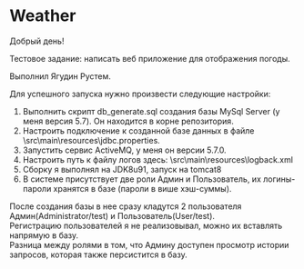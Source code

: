 # Weather

Добрый день!<br />

Тестовое задание: написать веб приложение для отображения погоды.<br />

Выполнил Ягудин Рустем.<br />

Для успешного запуска нужно произвести следующие настройки:<br />
1. Выполнить скрипт db_generate.sql создания базы MySql Server (у меня версия 5.7). Он находится в корне репозитория.<br />
2. Настроить подключение к созданной базе данных в файле \src\main\resources\jdbc.properties.<br />
3. Запустить сервис ActiveMQ, у меня он версии 5.7.0.<br />
4. Настроить путь к файлу логов здесь: \src\main\resources\logback.xml<br />
5. Сборку я выполнял на JDK8u91, запуск на tomcat8<br />
6. В системе присутствует две роли Админ и Пользователь, их логины-пароли хранятся в базе (пароли в више хэш-суммы).<br />

После создания базы в нее сразу кладутся 2 пользователя Админ(Administrator/test) и Пользователь(User/test).<br />
Регистрацию пользователей я не реализовывал, можно их вставлять напрямую в базу.<br />
Разница между ролями в том, что Админу доступен просмотр истории запросов, которая также персистится в базу.<br />

